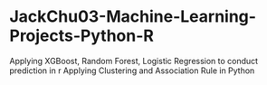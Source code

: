 # JackChu03-Machine-Learning-Projects-Python-R
Applying XGBoost, Random Forest, Logistic Regression to conduct prediction in r
Applying Clustering and Association Rule in Python
